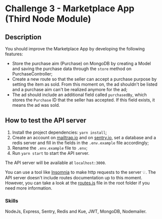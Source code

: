 # Challenge 3 - Marketplace App (Third Node Module)

## Description

You should improve the Marketplace App by developing the following features:

- Store the purchase aim (Purchase) on MongoDB by creating a Model and saving the purchase data through the `store` method on PurchaseController;
- Create a new route so that the seller can accept a purchase purpose by setting the item as sold. From this moment on, the ad shouldn't be listed and a purchase aim can't be realized anymore for the ad;
- The ad should include an additional field called `purchasedBy`, which stores the `Purchase` ID that the seller has accepted. If this field exists, it means the ad was sold.

## How to test the API server

1. Install the project dependencies: `yarn install`;
2. Create an account on [mailtrap.io](https://mailtrap.io/) and on [sentry.io](https://sentry.io), set a database and a redis server and fill in the fields in the `.env.example` file accordingly;
3. Rename the `.env.example` file to `.env`;
4. Run `yarn start` to start the API server.

The API server will be available at `localhost:3000`.

You can use a tool like [Insomnia](https://insomnia.rest/) to make http requests to the server :bulb:. The API server doesn't include routes documentation up to this moment. However, you can take a look at the [routes.js](src/routes.js) file in the root folder if you need more information.

### Skills

NodeJs, Express, Sentry, Redis and Kue, JWT, MongoDB, Nodemailer.
